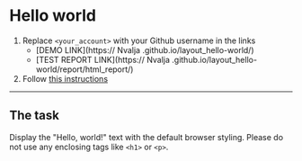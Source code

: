 # Hello world
1. Replace `<your_account>` with your Github username in the links
    - [DEMO LINK](https:// Nvalja .github.io/layout_hello-world/) <br>
    - [TEST REPORT LINK](https:// Nvalja .github.io/layout_hello-world/report/html_report/)
2. Follow [this instructions](https://mate-academy.github.io/layout_task-guideline/)
___

## The task 
Display the "Hello, world!" text with the default browser styling. Please do not 
use any enclosing tags like `<h1>` or `<p>`.
